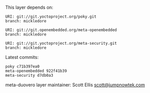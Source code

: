 This layer depends on:

    URI: git://git.yoctoproject.org/poky.git
    branch: mickledore

    URI: git://git.openembedded.org/meta-openembedded
    branch: mickledore

    URI: git://git.yoctoproject.org/meta-security.git
    branch: mickledore

Latest commits:

    poky c71b397ea0
    meta-openembedded 922f41b39
    meta-security d7db0a3

meta-duovero layer maintainer: Scott Ellis <scott@jumpnowtek.com>
